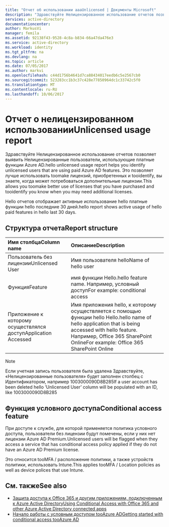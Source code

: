 ```yaml
---
title: "Отчет об использовании aaaUnlicensed | Документы Microsoft"
description: "Здравствуйте Нелицензированное использование отчетов позволяет выявить Нелицензированные пользователи, использующие платные функции Azure AD."
services: active-directory
documentationcenter: 
author: MarkusVi
manager: femila
ms.assetid: 92138f43-9528-4c8a-b834-66a47da476e3
ms.service: active-directory
ms.workload: identity
ms.tgt_pltfrm: na
ms.devlang: na
ms.topic: article
ms.date: 07/05/2017
ms.author: markvi
ms.openlocfilehash: c44d1756b4641d7ca88434017eedb6c5e2567cb0
ms.sourcegitcommit: 523283cc1b3c37c428e77850964dc1c33742c5f0
ms.translationtype: MT
ms.contentlocale: ru-RU
ms.lasthandoff: 10/06/2017
---
```

# <a name="unlicensed-usage-report"></a><span data-ttu-id="8ec47-103">Отчет о нелицензированном использовании</span><span class="sxs-lookup"><span data-stu-id="8ec47-103">Unlicensed usage report</span></span>
<span data-ttu-id="8ec47-104">Здравствуйте Нелицензированное использование отчетов позволяет выявить Нелицензированные пользователи, использующие платные функции Azure AD.</span><span class="sxs-lookup"><span data-stu-id="8ec47-104">hello unlicensed usage report helps you identify unlicensed users that are using paid Azure AD features.</span></span> <span data-ttu-id="8ec47-105">Это позволяет лучше использовать toomake лицензий, приобретенных и tooidentify, вы знаете, когда может потребоваться дополнительные лицензии.</span><span class="sxs-lookup"><span data-stu-id="8ec47-105">This allows you toomake better use of licenses that you have purchased and tooidentify you know when you may need additional licenses.</span></span> 

<span data-ttu-id="8ec47-106">Hello отчетов отображает активные использование hello платные функции hello последние 30 дней.</span><span class="sxs-lookup"><span data-stu-id="8ec47-106">hello report shows active usage of hello paid features in hello last 30 days.</span></span> 

## <a name="report-structure"></a><span data-ttu-id="8ec47-107">Структура отчета</span><span class="sxs-lookup"><span data-stu-id="8ec47-107">Report structure</span></span>
| <span data-ttu-id="8ec47-108">Имя столбца</span><span class="sxs-lookup"><span data-stu-id="8ec47-108">Column name</span></span> | <span data-ttu-id="8ec47-109">Описание</span><span class="sxs-lookup"><span data-stu-id="8ec47-109">Description</span></span> |
|:--- |:--- |
| <span data-ttu-id="8ec47-110">Пользователь без лицензии</span><span class="sxs-lookup"><span data-stu-id="8ec47-110">Unlicensed User</span></span> |<span data-ttu-id="8ec47-111">Имя пользователя hello</span><span class="sxs-lookup"><span data-stu-id="8ec47-111">Name of hello user</span></span> |
| <span data-ttu-id="8ec47-112">Функция</span><span class="sxs-lookup"><span data-stu-id="8ec47-112">Feature</span></span> |<span data-ttu-id="8ec47-113">имя функции Hello.</span><span class="sxs-lookup"><span data-stu-id="8ec47-113">hello feature name.</span></span> <span data-ttu-id="8ec47-114">Например, условный доступ</span><span class="sxs-lookup"><span data-stu-id="8ec47-114">For example: conditional access</span></span> |
| <span data-ttu-id="8ec47-115">Приложение к которому осуществлялся доступ</span><span class="sxs-lookup"><span data-stu-id="8ec47-115">Application Accessed</span></span> |<span data-ttu-id="8ec47-116">Имя приложения hello, к которому осуществляется с помощью функции hello Hello.</span><span class="sxs-lookup"><span data-stu-id="8ec47-116">hello name of hello application that is being accessed with hello feature.</span></span> <span data-ttu-id="8ec47-117">Например, Office 365 SharePoint Online</span><span class="sxs-lookup"><span data-stu-id="8ec47-117">For example: Office 365 SharePoint Online</span></span> |

> [!NOTE]
> <span data-ttu-id="8ec47-118">Если учетная запись пользователя была удалена Здравствуйте, «Нелицензированные пользователя» будет заполнен столбец с Идентификатором, например 1003000090D8B285</span><span class="sxs-lookup"><span data-stu-id="8ec47-118">If a user account has been deleted hello ‘Unlicensed User’ column will be populated with an ID, like 1003000090D8B285</span></span>
> 
> 

## <a name="conditional-access-feature"></a><span data-ttu-id="8ec47-119">Функция условного доступа</span><span class="sxs-lookup"><span data-stu-id="8ec47-119">Conditional access feature</span></span>
<span data-ttu-id="8ec47-120">При доступе к службе, для которой применяется политика условного доступа, пользователи без лицензии будут помечены, если у них нет лицензии Azure AD Premium.</span><span class="sxs-lookup"><span data-stu-id="8ec47-120">Unlicensed users will be flagged when they access a service that has conditional access policy applied if they do not have an Azure AD Premium license.</span></span> 

<span data-ttu-id="8ec47-121">Это относится tooMFA / расположение политики, а также устройств политики, использовать Intune.</span><span class="sxs-lookup"><span data-stu-id="8ec47-121">This applies tooMFA / Location policies as well as device polices that use Intune.</span></span>

## <a name="see-also"></a><span data-ttu-id="8ec47-122">См. также</span><span class="sxs-lookup"><span data-stu-id="8ec47-122">See also</span></span>
* [<span data-ttu-id="8ec47-123">Защита доступа к Office 365 и другим приложениям, подключенным к Azure Active Directory</span><span class="sxs-lookup"><span data-stu-id="8ec47-123">Using Conditional Access with Office 365 and other Azure Active Directory connected apps</span></span>](active-directory-conditional-access.md)
* [<span data-ttu-id="8ec47-124">Начало работы с условным доступом tooAzure AD</span><span class="sxs-lookup"><span data-stu-id="8ec47-124">Getting started with conditional access tooAzure AD</span></span>](active-directory-conditional-access-azuread-connected-apps.md) 

